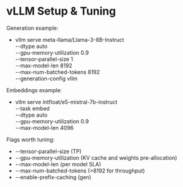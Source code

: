 # vLLM Setup & Tuning

Generation example:
- vllm serve meta-llama/Llama-3-8B-Instruct \
  --dtype auto \
  --gpu-memory-utilization 0.9 \
  --tensor-parallel-size 1 \
  --max-model-len 8192 \
  --max-num-batched-tokens 8192 \
  --generation-config vllm

Embeddings example:
- vllm serve intfloat/e5-mistral-7b-instruct \
  --task embed \
  --dtype auto \
  --gpu-memory-utilization 0.9 \
  --max-model-len 4096

Flags worth tuning:
- --tensor-parallel-size (TP)
- --gpu-memory-utilization (KV cache and weights pre-allocation)
- --max-model-len (per model SLA)
- --max-num-batched-tokens (>8192 for throughput)
- --enable-prefix-caching (gen)